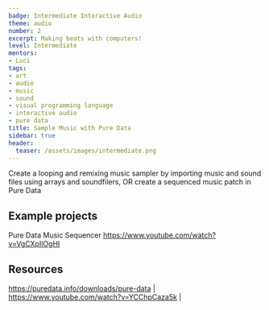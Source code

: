 ```yaml
---
badge: Intermediate Interactive Audio
theme: audio
number: 2
excerpt: Making beats with computers!
level: Intermediate
mentors:
- Luci
tags:
- art
- audio
- music
- sound
- visual programming language
- interactive audio
- pure data
title: Sample Music with Pure Data
sidebar: true
header:
  teaser: /assets/images/intermediate.png
---
```

Create a looping and remixing music sampler by importing music and sound files using arrays and soundfilers, OR create a sequenced music patch in Pure Data

## Example projects
Pure Data Music Sequencer <a href="https://www.youtube.com/watch?v=VgCXpIlOgHI" rel="noopener">https://www.youtube.com/watch?v=VgCXpIlOgHI</a>
 

## Resources
<a href="https://puredata.info/downloads/pure-data" rel="noopener">https://puredata.info/downloads/pure-data</a> | <a href="https://www.youtube.com/watch?v=YCChpCaza5k" rel="noopener">https://www.youtube.com/watch?v=YCChpCaza5k</a> |

